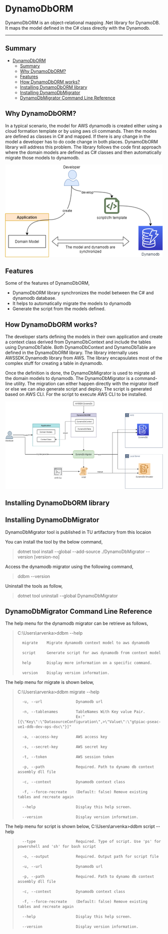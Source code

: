 # DynamoDbORM

DynamoDbORM is an object-relational mapping .Net library for DynamoDB. It maps the model defined in the C# class directly with the Dynamodb. 

---
## Summary

- [DynamoDbORM](#dynamodborm)
  - [Summary](#summary)
  - [Why DynamoDbORM?](#why-dynamodborm)
  - [Features](#features)
  - [How DynamoDbORM works?](#how-dynamodborm-works)
  - [Installing DynamoDbORM library](#installing-dynamodborm-library)
  - [Installing DynamoDbMigrator](#installing-dynamodbmigrator)
  - [DynamoDbMigrator Command Line Reference](#dynamodbmigrator-command-line-reference)


## Why DynamoDbORM?
In a typical scenario, the model for AWS dynamodb is created either using a cloud formation template or by using aws cli commands. Then the modes are defined as classes in C# and mapped. If there is any change in the model a developer has to do code change in both places. DynamoDbORM library will address this problem. The library follows the code first approach where the domain models are defined as C# classes and then automatically migrate those models to dynamodb. 

![Why DynamoDbORM?](/images/why-dynamodb.png)

## Features
Some of the features of DynamoDbORM,

- DynamoDbORM library synchronizes the model between the C# and dynamodb database.
- It helps to automatically migrate the models to dynamodb
- Generate the script from the models defined.

## How DynamoDbORM works?
The developer starts defining the models in their own application and create a context class derived from DynamoDbContext and include the tables using DynamoDbTable. Both DynamoDbContext and DynamoDbTable are defined in the DynamoDbORM library. The library internally uses AWSSDK.Dynamodb library from AWS. The library encapsulates most of the complex stuff for creating a table in dynamodb.

Once the definition is done, the DynamoDbMigrator is used to migrate all the domain models to dynamodb. The DynamoDbMigrator is a command-line utility. The migration can either happen directly with the migrator itself or else we can also generate script and deploy. The script is generated based on AWS CLI. For the script to execute AWS CLI to be installed.

![How DynamoDbORM works](images/how-dynamodb-works.png)

## Installing DynamoDbORM library

## Installing DynamoDbMigrator

DynamoDbMigrator tool is published in TU artifactory from this locaion 

You can install the tool by the below command,

> dotnet tool install --global --add-source ./DynamoDbMigrator --version [version-no]

Access the dynamodb migrator using the following command,
> ddbm --version

Uninstall the tools as follow,
> dotnet tool uninstall --global DynamoDbMigrator

## DynamoDbMigrator Command Line Reference

The help menu for the dynamodb migrator can be retrieve as follows,

> C:\Users\arvenka>ddbm --help
>  
>       migrate    Migrate dynamodb context model to aws dynamodb
> 
>       script     Generate script for aws dynamodb from context model
> 
>       help       Display more information on a specific command.
> 
>       version    Display version information.

The help menu for migrate is shown below,

> C:\Users\arvenka>ddbm migrate --help
> 
>       -u, --url               Dynamodb url
> 
>       -n, --tablenames        TableNames With Key value Pair. 
>                               Ex:"[{\"Key\":\"DatasourceConfiguration\",>\"Value\":\"gtpiac-pseac-ue1-ddb-dev-ops-dsc\"}]"
> 
>       -a, --access-key        AWS access key
> 
>       -s, --secret-key        AWS secret key
>        
>       -t, --token             AWS session token
> 
>       -p, --path              Required. Path to dynamo db context assembly dll file
> 
>       -c, --context           Dynamodb context class
> 
>       -f, --force-recreate    (Default: false) Remove existing tables and recreate again
> 
>       --help                  Display this help screen.
> 
>       --version               Display version information.

The help menu for script is shown below,
C:\Users\arvenka>ddbm script --help
 
>       --type                  Required. Type of script. Use 'ps' for powershell and 'sh' for bash script
> 
>       -o, --output            Required. Output path for script file
> 
>       -u, --url               Dynamodb url
> 
>       -p, --path              Required. Path to dynamo db context assembly dll file
> 
>       -c, --context           Dynamodb context class
> 
>       -f, --force-recreate    (Default: false) Remove existing tables and recreate again
> 
>       --help                  Display this help screen.
> 
>       --version               Display version information.